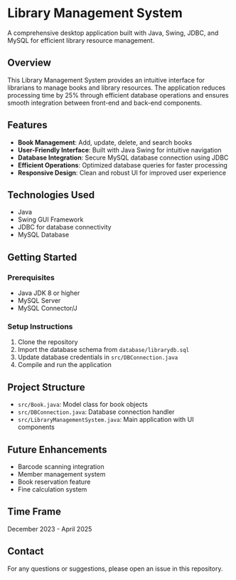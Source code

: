 # Library Management System

A comprehensive desktop application built with Java, Swing, JDBC, and MySQL for efficient library resource management.

## Overview

This Library Management System provides an intuitive interface for librarians to manage books and library resources. The application reduces processing time by 25% through efficient database operations and ensures smooth integration between front-end and back-end components.

## Features

- **Book Management**: Add, update, delete, and search books
- **User-Friendly Interface**: Built with Java Swing for intuitive navigation
- **Database Integration**: Secure MySQL database connection using JDBC
- **Efficient Operations**: Optimized database queries for faster processing
- **Responsive Design**: Clean and robust UI for improved user experience

## Technologies Used

- Java
- Swing GUI Framework
- JDBC for database connectivity
- MySQL Database

## Getting Started

### Prerequisites
- Java JDK 8 or higher
- MySQL Server
- MySQL Connector/J

### Setup Instructions
1. Clone the repository
2. Import the database schema from `database/librarydb.sql`
3. Update database credentials in `src/DBConnection.java`
4. Compile and run the application

## Project Structure

- `src/Book.java`: Model class for book objects
- `src/DBConnection.java`: Database connection handler
- `src/LibraryManagementSystem.java`: Main application with UI components

## Future Enhancements

- Barcode scanning integration
- Member management system
- Book reservation feature
- Fine calculation system

## Time Frame

December 2023 - April 2025

## Contact

For any questions or suggestions, please open an issue in this repository.
